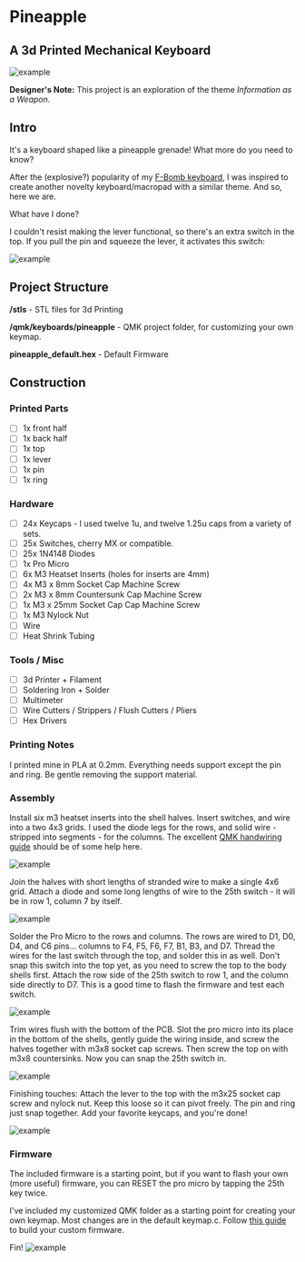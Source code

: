 # Pineapple
## A 3d Printed Mechanical Keyboard
![example](https://i.imgur.com/QSNU3y5.jpg)

**Designer's Note:** This project is an exploration of the theme *Information as a Weapon*. 

## Intro
It's a keyboard shaped like a pineapple grenade! What more do you need to know?

After the (explosive?) popularity of my [F-Bomb keyboard](https://github.com/dbostian/fbomb), I was inspired to create another novelty keyboard/macropad with a similar theme. And so, here we are.

What have I done?


I couldn't resist making the lever functional, so there's an extra switch in the top. If you pull the pin and squeeze the lever, it activates this switch:

![example](https://i.imgur.com/Q5l1pZU.jpg)


## Project Structure
**/stls** - STL files for 3d Printing

**/qmk/keyboards/pineapple** - QMK project folder, for customizing your own keymap. 

**pineapple_default.hex** - Default Firmware


## Construction

### Printed Parts
- [ ] 1x front half
- [ ] 1x back half
- [ ] 1x top
- [ ] 1x lever
- [ ] 1x pin
- [ ] 1x ring

### Hardware
- [ ] 24x Keycaps - I used twelve 1u, and twelve 1.25u caps from a variety of sets.
- [ ] 25x Switches, cherry MX or compatible.
- [ ] 25x 1N4148 Diodes
- [ ] 1x Pro Micro
- [ ] 6x M3 Heatset Inserts (holes for inserts are 4mm)
- [ ] 4x M3 x 8mm Socket Cap Machine Screw
- [ ] 2x M3 x 8mm Countersunk Cap Machine Screw
- [ ] 1x M3 x 25mm Socket Cap Cap Machine Screw
- [ ] 1x M3 Nylock Nut
- [ ] Wire
- [ ] Heat Shrink Tubing

### Tools / Misc
- [ ] 3d Printer + Filament
- [ ] Soldering Iron + Solder
- [ ] Multimeter
- [ ] Wire Cutters / Strippers / Flush Cutters / Pliers
- [ ] Hex Drivers

### Printing Notes
I printed mine in PLA at 0.2mm. Everything needs support except the pin and ring. Be gentle removing the support material.

### Assembly
Install six m3 heatset inserts into the shell halves. Insert switches, and wire into a two 4x3 grids. I used the diode legs for the rows, and solid wire - stripped into segments - for the columns. The excellent [QMK handwiring guide](https://beta.docs.qmk.fm/using-qmk/guides/keyboard-building/hand_wire) should be of some help here.

![example](https://i.imgur.com/aUI9oo0.jpg)

Join the halves with short lengths of stranded wire to make a single 4x6 grid. Attach a diode and some long lengths of wire to the 25th switch - it will be in row 1, column 7 by itself.

![example](https://i.imgur.com/SHfpmGW.jpg)

Solder the Pro Micro to the rows and columns.  The rows are wired to D1, D0, D4, and C6 pins... columns to F4, F5, F6, F7, B1, B3, and D7. Thread the wires for the last switch through the top, and solder this in as well. Don't snap this switch into the top yet, as you need to screw the top to the body shells first. Attach the row side of the 25th switch to row 1, and the column side directly to D7. This is a good time to flash the firmware and test each switch.

![example](https://i.imgur.com/jBpvN2m.jpg)

Trim wires flush with the bottom of the PCB. Slot the pro micro into its place in the bottom of the shells, gently guide the wiring inside, and screw the halves together with m3x8 socket cap screws. Then screw the top on with m3x8 countersinks. Now you can snap the 25th switch in.

![example](https://i.imgur.com/iU7rBnp.jpg)

Finishing touches: Attach the lever to the top with the m3x25 socket cap screw and nylock nut. Keep this loose so it can pivot freely. The pin and ring just snap together. Add your favorite keycaps, and you're done!

![example](https://i.imgur.com/CMQH5ZL.jpg)


### Firmware
The included firmware is a starting point, but if you want to flash your own (more useful) firmware, you can RESET the pro micro by tapping the 25th key twice.

I've included my customized QMK folder as a starting point for creating your own keymap. Most changes are in the default keymap.c. Follow [this guide](https://beta.docs.qmk.fm/tutorial/newbs_building_firmware) to build your custom firmware.


Fin!
![example](https://i.imgur.com/ngPP8eN.jpg)
